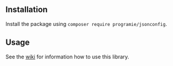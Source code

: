 ## Installation

Install the package using `composer require programie/jsonconfig`.

## Usage

See the [wiki](https://github.com/Programie/JsonConfig/wiki) for information how to use this library.